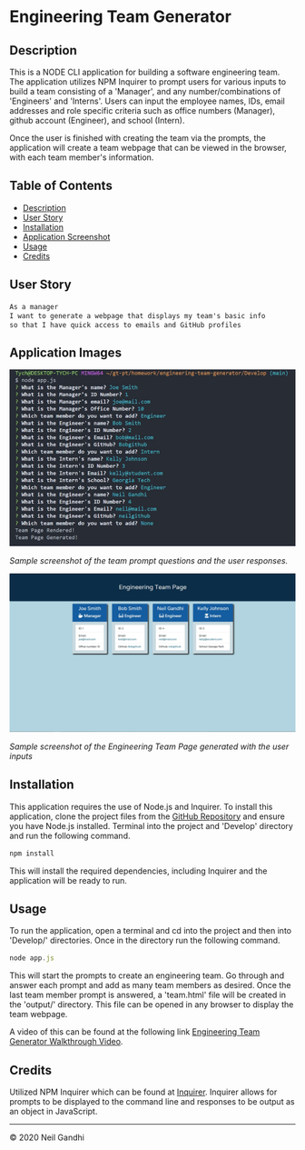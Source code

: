 # Engineering Team Generator

## Description

This is a NODE CLI application for building a software engineering team. The application utilizes NPM Inquirer to prompt users for various inputs to build a team consisting of a 'Manager', and any number/combinations of 'Engineers' and 'Interns'. Users can input the employee names, IDs, email addresses and role specific criteria such as office numbers (Manager), github account (Engineer), and school (Intern).

Once the user is finished with creating the team via the prompts, the application will create a team webpage that can be viewed in the browser, with each team member's information.

## Table of Contents

- [Description](#description)
- [User Story](#user-story)
- [Installation](#installation)
- [Application Screenshot](#application-screenshot)
- [Usage](#usage)
- [Credits](#credits)

## User Story

```
As a manager
I want to generate a webpage that displays my team's basic info
so that I have quick access to emails and GitHub profiles
```

## Application Images

![Terminal Prompts](./Assets/team-prompts.jpg "Terminal Prompts Screenshot")

_Sample screenshot of the team prompt questions and the user responses._

![Generated Readme](./Assets/engineering-team-page.jpg "Generated Team Page Screenshot")

_Sample screenshot of the Engineering Team Page generated with the user inputs_

## Installation

This application requires the use of Node.js and Inquirer. To install this application, clone the project files from the [GitHub Repository](https://github.com/ntch2000/engineering-team-generator) and ensure you have Node.js installed. Terminal into the project and 'Develop' directory and run the following command.

```node.js
npm install
```

This will install the required dependencies, including Inquirer and the application will be ready to run.

## Usage

To run the application, open a terminal and cd into the project and then into 'Develop/' directories. Once in the directory run the following command.

```node.js
node app.js
```

This will start the prompts to create an engineering team. Go through and answer each prompt and add as many team members as desired. Once the last team member prompt is answered, a 'team.html' file will be created in the 'output/' directory. This file can be opened in any browser to display the team webpage.

A video of this can be found at the following link [Engineering Team Generator Walkthrough Video](https://drive.google.com/file/d/1xKqhLXCecNWQMGbXBP_bN95fOpe5IZvo/view?usp=sharing).

## Credits

Utilized NPM Inquirer which can be found at [Inquirer](https://www.npmjs.com/package/inquirer). Inquirer allows for prompts to be displayed to the command line and responses to be output as an object in JavaScript.

---

© 2020 Neil Gandhi
